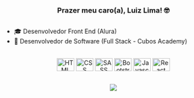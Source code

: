### <div align="center">Prazer meu caro(a), Luiz Lima! 🤓</div>

##

- 🎓 Desenvolvedor Front End (Alura)
- 🌱 Desenvolvedor de Software (Full Stack - Cubos Academy)


<div style="display: inline_block" align="center"><br>
<img align="center" alt="HTML icon" height="30" width="40" src="https://cdn.jsdelivr.net/gh/devicons/devicon/icons/html5/html5-original.svg" />
<img align="center" alt="CSS icon" height="30" width="40" src="https://cdn.jsdelivr.net/gh/devicons/devicon/icons/css3/css3-original.svg" />
<img align="center" alt="SASS icon" height="30" width="40" src="https://cdn.jsdelivr.net/gh/devicons/devicon/icons/sass/sass-original.svg" />
<img align="center" alt="Bootstrap icon" height="30" width="40" src="https://cdn.jsdelivr.net/gh/devicons/devicon/icons/bootstrap/bootstrap-original.svg" />
<img align="center" alt="Javascript icon" height="30" width="40" src="https://cdn.jsdelivr.net/gh/devicons/devicon/icons/javascript/javascript-original.svg" />
<img align="center" alt="React icon" height="30" width="40" src="https://cdn.jsdelivr.net/gh/devicons/devicon/icons/react/react-original.svg" />
</div>                  

##

<div align="center">
<a href="https://www.linkedin.com/in/devluizlima/" target="_blank"><img src="https://img.shields.io/badge/LinkedIn-0077B5?style=for-the-badge&logo=linkedin&logoColor=white" target="_black"></a>
</div>


<!--
**LuizLimaDev/LuizLimaDev** is a ✨ _special_ ✨ repository because its `README.md` (this file) appears on your GitHub profile.

Here are some ideas to get you started:

- 🔭 I’m currently working on ...
- 🌱 I’m currently learning ...
- 👯 I’m looking to collaborate on ...
- 🤔 I’m looking for help with ...
- 💬 Ask me about ...
- 📫 How to reach me: ...
- 😄 Pronouns: ...
- ⚡ Fun fact: ...
-->
